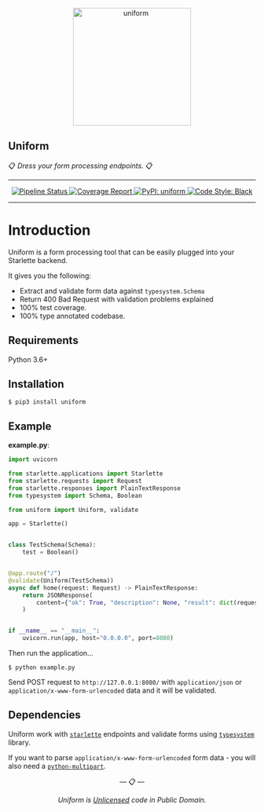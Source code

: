 <p align="center">
  <img width="240px" src="https://gitlab.com/not-good-igor/uniform.py/raw/master/docs/img/uniform.png" alt='uniform'>
</p>
<p align="center">
<h2>Uniform</h2>
📋 <em>Dress your form processing endpoints.</em> 📋
</p>

---

<p align="center">
<a href="https://gitlab.com/not-good-igor/uniform.py/commits/master">
    <img src="https://gitlab.com/not-good-igor/uniform.py/badges/master/pipeline.svg" alt="Pipeline Status">
</a>
<a href="https://gitlab.com/not-good-igor/uniform.py/commits/master">
    <img src="https://gitlab.com/not-good-igor/uniform.py/badges/master/coverage.svg" alt="Coverage Report">
</a>
<a href="https://pypi.org/project/uniform">
    <img src="https://img.shields.io/pypi/v/uniform" alt="PyPI: uniform">
</a>
<a href="https://github.com/ambv/black">
    <img src="https://img.shields.io/badge/code_style-black-000000.svg" alt="Code Style: Black">
</a>
</p>

---

# Introduction

Uniform is a form processing tool that can be easily plugged into your Starlette backend.

It gives you the following:

* Extract and validate form data against `typesystem.Schema`
* Return 400 Bad Request with validation problems explained
* 100% test coverage.
* 100% type annotated codebase.

## Requirements

Python 3.6+

## Installation

```shell
$ pip3 install uniform
```

## Example

**example.py**:

```python
import uvicorn

from starlette.applications import Starlette
from starlette.requests import Request
from starlette.responses import PlainTextResponse
from typesystem import Schema, Boolean

from uniform import Uniform, validate

app = Starlette()


class TestSchema(Schema):
    test = Boolean()


@app.route("/")
@validate(Uniform(TestSchema))
async def home(request: Request) -> PlainTextResponse:
    return JSONResponse(
        content={"ok": True, "description": None, "result": dict(request.state.data)}
    )


if __name__ == "__main__":
    uvicorn.run(app, host="0.0.0.0", port=8080)
```

Then run the application...

```shell
$ python example.py
```

Send POST request to `http://127.0.0.1:8080/` with `application/json`
or `application/x-www-form-urlencoded` data and it will be validated.

## Dependencies

Uniform work with [`starlette`][starlette] endpoints and validate forms using [`typesystem`][typesystem] library.

If you want to parse `application/x-www-form-urlencoded` form data - you will also need a [`python-multipart`][python-multipart].

<p align="center">&mdash; 📋 &mdash;</p>
<p align="center"><i>Uniform is <a href="https://gitlab.com/not-good-igor/uniform.py/blob/master/LICENSE">Unlicensed</a> code in Public Domain.</i></p>

[starlette]: https://www.starlette.io/
[typesystem]: https://www.encode.io/typesystem/
[python-multipart]: https://andrew-d.github.io/python-multipart/
